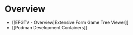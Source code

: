 # Overview
- [[EFGTV - Overview|Extensive Form Game Tree Viewer]]
- [[Podman Development Containers]]